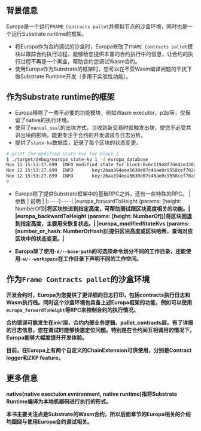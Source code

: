 ## 背景信息

Europa是一个运行`FRAME Contracts pallet`并模拟节点的沙盒环境，同时也是一个运行Substrate runtime的框架。

* 将Europa作为合约调试的沙盒时，Europa修改了`FRAME Contracts pallet`模块以跟踪合约执行过程，能够给您提供丰富的合约执行中的信息，让合约的执行过程不再是一个黑盒，帮助合约您调试Wasm合约。
* 使用Europa作为Substrate的框架时，您可以在不受Wasm编译问题的干扰下做Substrate Runtime开发（多用于实验性功能）。
## **作为Substrate runtime的框架**

* Europa移除了一些不必要的功能模块，例如Wasm executor、p2p等，仅保留了native的执行环境。
* 使用了`manual_seal`的出块方式，当收到新交易时就触发出块，使您不必受共识出块的影响，能更专注于合约的开发调试与日志分析。
* 提供了`state-kv`数据库，记录了每个区块的状态变更。
```bash
# print the modified state kvs for block 1
$ ./target/debug/europa state-kv 1 -d europa_database
Nov 12 15:53:27.699  INFO modified state for block:0x6c119a8f7de42e330aca8b9d3587937aacbbc203cc21650b60644c2f2d33e7fb    
Nov 12 15:53:27.699  INFO       key:26aa394eea5630e07c48ae0c9558cef702a5c1b19ab7a04f536c519aca4983ac|value:[DELETED]    
Nov 12 15:53:27.699  INFO       key:26aa394eea5630e07c48ae0c9558cef70a98fdbe9ce6c55837576c60c7af3850|value:05000000
# ... 
```

* Europa除了提供Substrate框架中的基础RPC之外，还有一些特殊的RPC。
| 参数                                                         | 说明                                                   |
|:----|:----|
|europa_forwardToHeight (params: [height: NumberOf<B>])|将区块快进到指定高度，可帮助测试跟区块高度相关的功能。|
|europa_backwardToHeight (params: [height: NumberOf<B>])|将区块回退到指定高度，主要用来恢复状态。|
|europa_modifiedStateKvs (params: [number_or_hash: NumberOrHash<B>])|提供区块高度或区块哈希，查询对应区块中的状态变更。|

* Europa除了使用`-d/--base-path`的可选项命令划分不同的工作目录，还能使用`-w/--workspace`在工作目录下声明不同的工作空间。
## 作为`Frame Contracts pallet`的沙盒环境

开发合约时，Europa为您提供了更详细的日志打印，包括contracts执行日志和Wasm执行栈。同时这个沙盒环境也具备上述Europa框架的功能，例如可以使用`europa_forwardToHeight`等RPC来控制合约的执行情况。

合约错误可能发生在ink!层、合约内部业务逻辑、pallet_contracts层。有了详细的日志信息，您在调试时能够快速定位问题。特别是在合约间互相调用的情况下，Europa能够大幅度提升开发体验。

目前，在Europa上有两个自定义的ChainExtension可供使用，分别是Contract logger和ZKP feature。

## 更多信息

native(native exectuion evnironment, native runtime)指将Substrate Runtime编译为本地机器码进行执行的形式。

本书主要关注点是Substrate的Wasm合约，所以后面章节的Europa相关的介绍均围绕与使用Europa合约调试相关。



